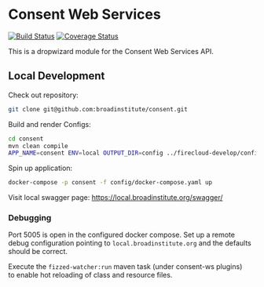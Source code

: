 Consent Web Services
====================

[![Build Status](https://travis-ci.com/broadinstitute/consent.svg?token=3ve6QNemvC5zpJzsoKzf&branch=develop)](https://travis-ci.com/broadinstitute/consent) [![Coverage Status](https://coveralls.io/repos/github/broadinstitute/consent/badge.svg?branch=develop&t=ThluHs)](https://coveralls.io/github/broadinstitute/consent?branch=develop)


This is a dropwizard module for the Consent Web Services API.

## Local Development

Check out repository:
```bash
git clone git@github.com:broadinstitute/consent.git
```

Build and render Configs:
```bash
cd consent
mvn clean compile
APP_NAME=consent ENV=local OUTPUT_DIR=config ../firecloud-develop/configure.rb
```

Spin up application:
```bash
docker-compose -p consent -f config/docker-compose.yaml up
```

Visit local swagger page: https://local.broadinstitute.org/swagger/

### Debugging
Port 5005 is open in the configured docker compose. 
Set up a remote debug configuration pointing to `local.broadinstitute.org`
and the defaults should be correct.

Execute the `fizzed-watcher:run` maven task (under consent-ws plugins)  
to enable hot reloading of class and resource files.